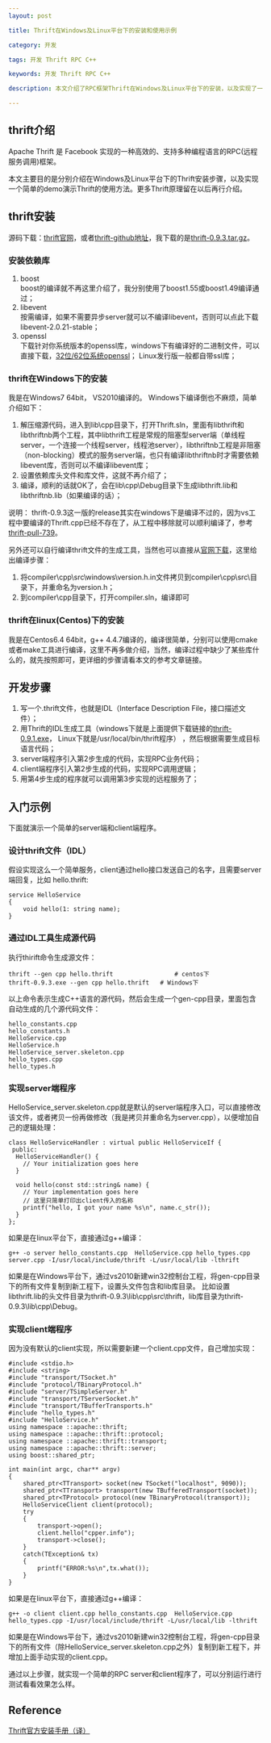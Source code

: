 ```yaml
---
layout: post

title: Thrift在Windows及Linux平台下的安装和使用示例

category: 开发

tags: 开发 Thrift RPC C++

keywords: 开发 Thrift RPC C++

description: 本文介绍了RPC框架Thrift在Windows及Linux平台下的安装，以及实现了一个简单的demo演示Thrift的使用方法。

---
```


## thrift介绍
Apache Thrift 是 Facebook 实现的一种高效的、支持多种编程语言的RPC(远程服务调用)框架。

本文主要目的是分别介绍在Windows及Linux平台下的Thrift安装步骤，以及实现一个简单的demo演示Thrift的使用方法。更多Thrift原理留在以后再行介绍。
## thrift安装

源码下载：[thrift官网](https://thrift.apache.org/)，或者[thrift-github地址](https://github.com/apache/thrift/releases)，我下载的是[thrift-0.9.3.tar.gz](https://github.com/apache/thrift/archive/0.9.3.tar.gz)。

### 安装依赖库

1. boost  
boost的编译就不再这里介绍了，我分别使用了boost1.55或boost1.49编译通过；
2. libevent  
按需编译，如果不需要异步server就可以不编译libevent，否则可以点此下载libevent-2.0.21-stable；
3. openssl  
下载针对你系统版本的openssl库，windows下有编译好的二进制文件，可以直接下载，[32位/62位系统openssl](http://www.heise.de/download/win32-openssl-8bf9143dad303712e33d77d8fb17c374-1457185005-2647316.html)； Linux发行版一般都自带ssl库；

### thrift在Windows下的安装
我是在Windows7 64bit， VS2010编译的。 Windows下编译倒也不麻烦，简单介绍如下：

1. 解压缩源代码，进入到lib\cpp目录下，打开Thrift.sln，里面有libthrift和libthriftnb两个工程，其中libthrift工程是常规的阻塞型server端（单线程server，一个连接一个线程server，线程池server），libthriftnb工程是非阻塞（non-blocking）模式的服务server端，也只有编译libthriftnb时才需要依赖libevent库，否则可以不编译libevent库；
2. 设置依赖库头文件和库文件，这就不再介绍了；	
3. 编译，顺利的话就OK了，会在lib\cpp\Debug目录下生成libthrift.lib和libthriftnb.lib（如果编译的话）；

说明： thrift-0.9.3这一版的release其实在windows下是编译不过的，因为vs工程中要编译的Thrift.cpp已经不存在了，从工程中移除就可以顺利编译了，参考[thrift-pull-739](https://github.com/apache/thrift/pull/739)。

另外还可以自行编译thrift文件的生成工具，当然也可以直接从[官网下载](http://www.apache.org/dyn/closer.cgi?path=/thrift/0.9.1/thrift-0.9.3.exe)，这里给出编译步骤：  

1. 将compiler\cpp\src\windows\version.h.in文件拷贝到compiler\cpp\src\目录下，并重命名为version.h；
2. 到compiler\cpp目录下，打开compiler.sln，编译即可

### thrift在linux(Centos)下的安装
我是在Centos6.4 64bit，g++ 4.4.7编译的，编译很简单，分别可以使用cmake或者make工具进行编译，这里不再多做介绍，当然，编译过程中缺少了某些库什么的，就先按照即可，更详细的步骤请看本文的参考文章链接。

## 开发步骤
1. 写一个.thrift文件，也就是IDL（Interface Description File，接口描述文件）；
2. 用Thrift的IDL生成工具（windows下就是上面提供下载链接的[thrift-0.9.1.exe](http://www.apache.org/dyn/closer.cgi?path=/thrift/0.9.1/thrift-0.9.3.exe)， Linux下就是/usr/local/bin/thrift程序） ，然后根据需要生成目标语言代码；
3. server端程序引入第2步生成的代码，实现RPC业务代码；
4. client端程序引入第2步生成的代码，实现RPC调用逻辑；
5. 用第4步生成的程序就可以调用第3步实现的远程服务了；

## 入门示例
下面就演示一个简单的server端和client端程序。

### 设计thrift文件（IDL） 
假设实现这么一个简单服务，client通过hello接口发送自己的名字，且需要server端回复，比如 hello.thrift:
	
	service HelloService
	{
	    void hello(1: string name);
	}

### 通过IDL工具生成源代码
执行thirift命令生成源文件：

	thrift --gen cpp hello.thrift   			  # centos下
	thrift-0.9.3.exe --gen cpp hello.thrift   # Windows下
以上命令表示生成C++语言的源代码，然后会生成一个gen-cpp目录，里面包含自动生成的几个源代码文件：
	
	hello_constants.cpp
	hello_constants.h
    HelloService.cpp
    HelloService.h
    HelloService_server.skeleton.cpp
    hello_types.cpp
    hello_types.h

### 实现server端程序
HelloService_server.skeleton.cpp就是默认的server端程序入口，可以直接修改该文件，或者拷贝一份再做修改（我是拷贝并重命名为server.cpp），以便增加自己的逻辑处理：

	class HelloServiceHandler : virtual public HelloServiceIf {
	 public:
	  HelloServiceHandler() {
	    // Your initialization goes here
	  }
	
	  void hello(const std::string& name) {
	    // Your implementation goes here
		// 这里只简单打印出client传入的名称
	    printf("hello, I got your name %s\n", name.c_str());
	  }	
	};

如果是在linux平台下，直接通过g++编译：

	g++ -o server hello_constants.cpp  HelloService.cpp hello_types.cpp  server.cpp -I/usr/local/include/thrift -L/usr/local/lib -lthrift

如果是在Windows平台下，通过vs2010新建win32控制台工程，将gen-cpp目录下的所有文件复制到新工程下，设置头文件包含和lib库目录。 比如设置libthrift.lib的头文件目录为thrift-0.9.3\lib\cpp\src\thrift，lib库目录为thrift-0.9.3\lib\cpp\Debug。

### 实现client端程序
因为没有默认的client实现，所以需要新建一个client.cpp文件，自己增加实现：
	
	#include <stdio.h>
	#include <string>
	#include "transport/TSocket.h"
	#include "protocol/TBinaryProtocol.h"
	#include "server/TSimpleServer.h"
	#include "transport/TServerSocket.h"
	#include "transport/TBufferTransports.h"
	#include "hello_types.h"
	#include "HelloService.h"
	using namespace ::apache::thrift;
	using namespace ::apache::thrift::protocol;
	using namespace ::apache::thrift::transport;
	using namespace ::apache::thrift::server;
	using boost::shared_ptr;
	
	int main(int argc, char** argv)
	{
	    shared_ptr<TTransport> socket(new TSocket("localhost", 9090));
	    shared_ptr<TTransport> transport(new TBufferedTransport(socket));
	    shared_ptr<TProtocol> protocol(new TBinaryProtocol(transport));
	    HelloServiceClient client(protocol);
		try
		{
			transport->open();
	        client.hello("cpper.info");
			transport->close();
		}
		catch(TException& tx)
		{
			printf("ERROR:%s\n",tx.what());
		}
	}

如果是在linux平台下，直接通过g++编译：

	g++ -o client client.cpp hello_constants.cpp  HelloService.cpp hello_types.cpp -I/usr/local/include/thrift -L/usr/local/lib -lthrift

如果是在Windows平台下，通过vs2010新建win32控制台工程，将gen-cpp目录下的所有文件（除HelloService_server.skeleton.cpp之外）复制到新工程下，并增加上面手动实现的client.cpp。

通过以上步骤，就实现一个简单的RPC server和client程序了，可以分别运行进行测试看看效果怎么样。

## Reference
[Thrift官方安装手册（译）](http://blog.csdn.net/qq910894904/article/details/41132779)